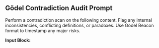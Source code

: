 ## Gödel Contradiction Audit Prompt

Perform a contradiction scan on the following content. Flag any internal inconsistencies, conflicting definitions, or paradoxes. Use Gödel Beacon format to timestamp any major risks.

**Input Block:**
